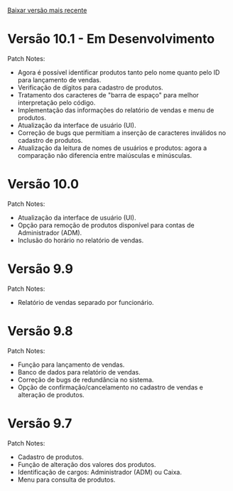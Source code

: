 <!DOCTYPE html>
<html lang="pt-BR">
<head>
    <meta charset="UTF-8">
    <meta name="viewport" content="width=device-width, initial-scale=1.0">
    <link rel="stylesheet" href="./style.css">
   
</head>
<body>

<a href="#" class="download-link"><p>Baixar versão mais recente</p></a>

<h1 class="version-header">Versão 10.1 - Em Desenvolvimento</h1>
<p class="version">Patch Notes:</p>
<ul>
    <li>Agora é possível identificar produtos tanto pelo nome quanto pelo ID para lançamento de vendas.</li>
    <li>Verificação de dígitos para cadastro de produtos.</li>
    <li>Tratamento dos caracteres de "barra de espaço" para melhor interpretação pelo código.</li>
    <li>Implementação das informações do relatório de vendas e menu de produtos.</li>
    <li>Atualização da interface de usuário (UI).</li>
    <li>Correção de bugs que permitiam a inserção de caracteres inválidos no cadastro de produtos.</li>
    <li>Atualização da leitura de nomes de usuários e produtos: agora a comparação não diferencia entre maiúsculas e minúsculas.</li>
</ul>

<h1 class="version-header">Versão 10.0</h1>
<p class="version">Patch Notes:</p>
<ul>
    <li>Atualização da interface de usuário (UI).</li>
    <li>Opção para remoção de produtos disponível para contas de Administrador (ADM).</li>
    <li>Inclusão do horário no relatório de vendas.</li>
</ul>

<h1 class="version-header">Versão 9.9</h1>
<p class="version">Patch Notes:</p>
<ul>
    <li>Relatório de vendas separado por funcionário.</li>
</ul>

<h1 class="version-header">Versão 9.8</h1>
<p class="version">Patch Notes:</p>
<ul>
    <li>Função para lançamento de vendas.</li>
    <li>Banco de dados para relatório de vendas.</li>
    <li>Correção de bugs de redundância no sistema.</li>
    <li>Opção de confirmação/cancelamento no cadastro de vendas e alteração de produtos.</li>
</ul>

<h1 class="version-header">Versão 9.7</h1>
<p class="version">Patch Notes:</p>
<ul>
    <li>Cadastro de produtos.</li>
    <li>Função de alteração dos valores dos produtos.</li>
    <li>Identificação de cargos: Administrador (ADM) ou Caixa.</li>
    <li>Menu para consulta de produtos.</li>
</ul>

</body>
</html>

